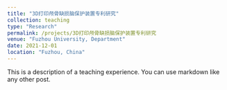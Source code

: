 ```yaml
---
title: "3D打印颅骨缺损脑保护装置专利研究"
collection: teaching
type: "Research"
permalink: /projects/3D打印颅骨缺损脑保护装置专利研究
venue: "Fuzhou University, Department"
date: 2021-12-01
location: "Fuzhou, China"
---
```


This is a description of a teaching experience. You can use markdown like any other post.

